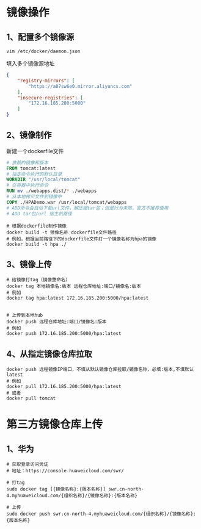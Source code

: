 # 镜像操作



## 1、配置多个镜像源

~~~shell
vim /etc/docker/daemon.json
~~~



填入多个镜像源地址

~~~json
{
    "registry-mirrors": [
        "https://a07sw6e0.mirror.aliyuncs.com"
    ],
    "insecure-registries": [
        "172.16.185.200:5000"
    ]
}
~~~





## 2、镜像制作

新建一个dockerfile文件

~~~dockerfile
# 依赖的镜像和版本
FROM tomcat:latest
# 指定命令执行的默认目录
WORKDIR "/usr/local/tomcat"
# 在容器中执行命令
RUN mv ./webapps.dist/* ./webapps
# 从本地拷贝文件到镜像中
COPY ./HPADemo.war /usr/local/tomcat/webapps
# ADD命令会自动下载url文件，解压缩tar包；但是行为未知，官方不推荐使用
# ADD tar包/url 宿主机路径
~~~



~~~shell
# 根据dockerfile制作镜像
docker build -t 镜像名称 dockerfile文件路径
# 例如，根据当前路径下的dockerfile文件打一个镜像名称为hpa的镜像
docker build -t hpa ./
~~~



## 3、镜像上传

~~~shell
# 给镜像打tag（镜像重命名）
docker tag 本地镜像名:版本 远程仓库地址:端口/镜像名:版本
# 例如
docker tag hpa:latest 172.16.185.200:5000/hpa:latest


# 上传到本地hub
docker push 远程仓库地址:端口/镜像名:版本
# 例如
docker push 172.16.185.200:5000/hpa:latest
~~~



## 4、从指定镜像仓库拉取

~~~shell
docker push 远程镜像IP端口，不填从默认镜像仓库拉取/镜像名称，必填:版本,不填默认latest
# 例如
docker pull 172.16.185.200:5000/hpa:latest
# 或者
docker pull tomcat
~~~



# 第三方镜像仓库上传

## 1、华为

~~~shell
# 获取登录访问凭证
# 地址：https://console.huaweicloud.com/swr/

# 打tag
sudo docker tag [{镜像名称}:{版本名称}] swr.cn-north-4.myhuaweicloud.com/{组织名称}/{镜像名称}:{版本名称}

# 上传
sudo docker push swr.cn-north-4.myhuaweicloud.com/{组织名称}/{镜像名称}:{版本名称}
~~~



